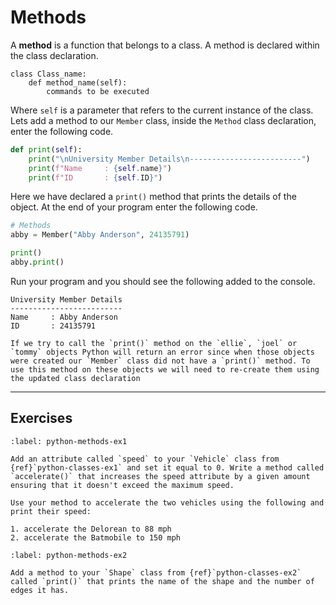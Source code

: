 # Methods

A **method** is a function that belongs to a class. A method is declared within the class declaration.

```text
class Class_name:
    def method_name(self):
        commands to be executed
```

Where `self` is a parameter that refers to the current instance of the class. Lets add a method to our `Member` class, inside the `Method` class declaration, enter the following code.

```python
def print(self):
    print("\nUniversity Member Details\n-------------------------")
    print(f"Name     : {self.name}")
    print(f"ID       : {self.ID}")
```

Here we have declared a `print()` method that prints the details of the object. At the end of your program enter the following code.

```python
# Methods
abby = Member("Abby Anderson", 24135791)

print()
abby.print()
```

Run your program and you should see the following added to the console.

```text
University Member Details
-------------------------
Name     : Abby Anderson
ID       : 24135791
```

```{note}
If we try to call the `print()` method on the `ellie`, `joel` or `tommy` objects Python will return an error since when those objects were created our `Member` class did not have a `print()` method. To use this method on these objects we will need to re-create them using the updated class declaration
```

---

## Exercises

```{exercise}
:label: python-methods-ex1

Add an attribute called `speed` to your `Vehicle` class from {ref}`python-classes-ex1` and set it equal to 0. Write a method called `accelerate()` that increases the speed attribute by a given amount ensuring that it doesn't exceed the maximum speed.

Use your method to accelerate the two vehicles using the following and print their speed:

1. accelerate the Delorean to 88 mph
2. accelerate the Batmobile to 150 mph
```

```{exercise}
:label: python-methods-ex2

Add a method to your `Shape` class from {ref}`python-classes-ex2` called `print()` that prints the name of the shape and the number of edges it has.
```
